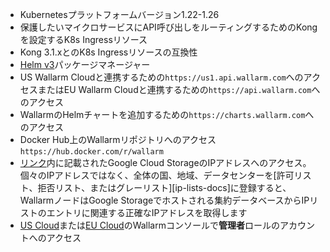 * Kubernetesプラットフォームバージョン1.22-1.26
* 保護したいマイクロサービスにAPI呼び出しをルーティングするためのKongを設定するK8s Ingressリソース
* Kong 3.1.xとのK8s Ingressリソースの互換性
* [Helm v3](https://helm.sh/)パッケージマネージャー
* US Wallarm Cloudと連携するための`https://us1.api.wallarm.com`へのアクセスまたはEU Wallarm Cloudと連携するための`https://api.wallarm.com`へのアクセス
* WallarmのHelmチャートを追加するための`https://charts.wallarm.com`へのアクセス
* Docker Hub上のWallarmリポジトリへのアクセス `https://hub.docker.com/r/wallarm`
* [リンク](https://www.gstatic.com/ipranges/goog.json)内に記載されたGoogle Cloud StorageのIPアドレスへのアクセス。個々のIPアドレスではなく、全体の国、地域、データセンターを[許可リスト、拒否リスト、またはグレーリスト][ip-lists-docs]に登録すると、WallarmノードはGoogle Storageでホストされる集約データベースからIPリストのエントリに関連する正確なIPアドレスを取得します
* [US Cloud](https://us1.my.wallarm.com/)または[EU Cloud](https://my.wallarm.com/)のWallarmコンソールで**管理者**ロールのアカウントへのアクセス